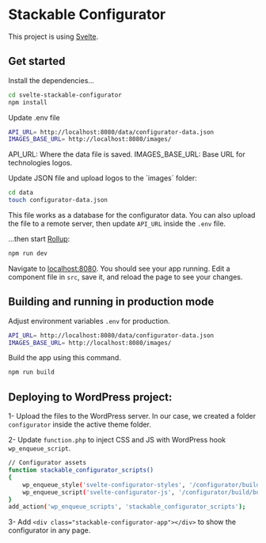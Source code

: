 # Stackable Configurator

This project is using [Svelte](https://svelte.dev).

## Get started

Install the dependencies...

```bash
cd svelte-stackable-configurator
npm install
```
Update .env file

```bash
API_URL= http://localhost:8080/data/configurator-data.json
IMAGES_BASE_URL= http://localhost:8080/images/
```
API_URL: Where the data file is saved.
IMAGES_BASE_URL: Base URL for technologies logos.

Update JSON file and upload logos to the ´images´ folder:

```bash
cd data
touch configurator-data.json

```
This file works as a database for the configurator data.
You can also upload the file to a remote server, then update `API_URL` inside the `.env` file.

...then start [Rollup](https://rollupjs.org):

```bash
npm run dev
```

Navigate to [localhost:8080](http://localhost:8080). You should see your app running. Edit a component file in `src`, save it, and reload the page to see your changes.

## Building and running in production mode

Adjust environment variables `.env` for production.

```bash
API_URL= http://localhost:8080/data/configurator-data.json
IMAGES_BASE_URL= http://localhost:8080/images/
```
Build the app using this command.

```bash
npm run build
```

## Deploying to WordPress project:

1- Upload the files to the WordPress server.
In our case, we created a folder `configurator` inside the active theme folder.

2- Update `function.php` to inject CSS and JS with WordPress hook `wp_enqueue_script`.

```bash
// Configurator assets
function stackable_configurator_scripts()
{
	wp_enqueue_style('svelte-configurator-styles', '/configurator/build/bundle.css', '',time(), false);
	wp_enqueue_script('svelte-configurator-js', '/configurator/build/bundle.js','',time(),true);
}
add_action('wp_enqueue_scripts', 'stackable_configurator_scripts');
```

3- Add `<div class="stackable-configurator-app"></div>` to show the configurator in any page.


